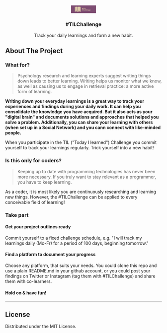 <!-- PROJECT LOGO -->
<br />
<div align="center">
  <a href="https://github.com/gitfrosh/TIL-challenge">
    <img src="til.png" alt="Logo" width="80">
  </a>

<h3 align="center">#TILChallenge</h3>

  <p align="center">
    Track your daily learnings and form a new habit.
    <br />
  </p>
</div>

<!-- ABOUT THE PROJECT -->
## About The Project

### What for?
> Psychology research and learning experts suggest writing things down leads to better learning. Writing helps us monitor what we know, as well as causing us to engage in retrieval practice: a more active form of learning.

**Writing down your everyday learnings is a great way to track your experiences and findings during your daily work. It can help you consolidate the knowledge you have acquired. But it also acts as your "digital brain" and documents solutions and approaches that helped you solve a problem. Additionally, you can share your learning with others (when set up in a Social Network) and you cann connect with like-minded people.**

When you participate in the TIL ("Today I learned") Challenge you commit yourself to track your learnings regularly. Trick yourself into a new habit!

### Is this only for coders?

> Keeping up to date with programming technologies has never been more necessary. If you truly want to stay relevant as a programmer, you have to keep learning.

As a coder, it is most likely you are continuously researching and learning new things. However, the #TILChallenge can be applied to every conceivable field of learning! 

### Take part

#### Get your project outlines ready

Commit yourself to a fixed challenge schedule, e.g. "I will track my learnings daily (Mo-Fr) for a period of 100 days, beginning tomorrow."

#### Find a platform to document your progress

Choose any platform, that suits your needs. You could clone this repo and use a plain README.md in your github account, or you could post your findings on Twitter or Instagram (tag them with #TILChallenge) and share them with co-learners.

#### Hold on & have fun!

****

<!-- LICENSE -->
## License

Distributed under the MIT License.
